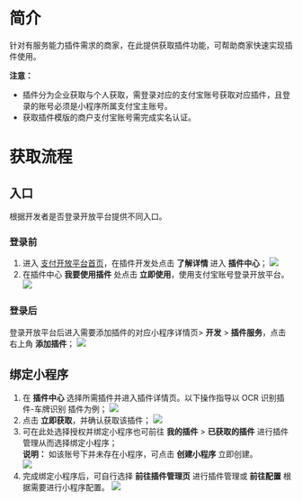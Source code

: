 # 简介

针对有服务能力插件需求的商家，在此提供获取插件功能，可帮助商家快速实现插件使用。

**注意：**

- 插件分为企业获取与个人获取，需登录对应的支付宝账号获取对应插件，且登录的账号必须是小程序所属支付宝主账号。
- 获取插件模版的商户支付宝账号需完成实名认证。

# 获取流程

## 入口

根据开发者是否登录开放平台提供不同入口。

### 登录前

1. 进入 [支付开放平台首页](https://open.alipay.com/)，在插件开发处点击 **了解详情** 进入 **插件中心**； ![](https://cdn.nlark.com/yuque/0/2021/png/179989/1640935778520-991aad10-0212-4c9e-8d97-f8bea00031d3.png)
1. 在插件中心 **我要使用插件** 处点击 **立即使用**，使用支付宝账号登录开放平台。 ![](https://cdn.nlark.com/yuque/0/2021/png/179989/1640935717522-e6e47cef-7f8d-4680-bce3-b9360c9399f3.png)

### 登录后

登录开放平台后进入需要添加插件的对应小程序详情页> **开发** > **插件服务**，点击右上角 **添加插件**； ![](https://cdn.nlark.com/yuque/0/2021/png/179989/1640935176010-ef4c4466-30de-47aa-942d-67fd627673a2.png)

## 绑定小程序

1. 在 **插件中心** 选择所需插件并进入插件详情页。以下操作指导以 OCR 识别插件-车牌识别 插件为例； ![](https://cdn.nlark.com/yuque/0/2021/png/179989/1640935118879-1a174e7a-3ced-49bf-945d-c7bf6822dd43.png)
1. 点击 **立即获取**，并确认获取该插件； ![](https://cdn.nlark.com/yuque/0/2021/png/179989/1640935251474-8df015c2-241d-45a8-a641-c73088d0d576.png)
1. 可在此处选择授权并绑定小程序也可前往 **我的插件** > **已获取的插件** 进行插件管理从而选择绑定小程序；<br/> **说明：** 如该账号下并未存在小程序，可点击 **创建小程序** 立即创建。<br /> ![](https://cdn.nlark.com/yuque/0/2021/png/179989/1640935514121-f5170f9e-2f8e-4139-a994-d412bcc1eeaa.png)
1. 完成绑定小程序后，可自行选择 **前往插件管理页** 进行插件管理或 **前往配置** 根据需要进行小程序配置。 ![](https://cdn.nlark.com/yuque/0/2021/png/179989/1640935588522-ea30d329-0712-4d08-b2a9-327488534fd7.png)
